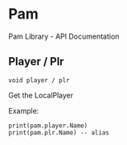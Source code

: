# Pam
Pam Library - API Documentation

## Player / Plr
    void player / plr
Get the LocalPlayer

Example:

    print(pam.player.Name)
    print(pam.plr.Name) -- alias

##
